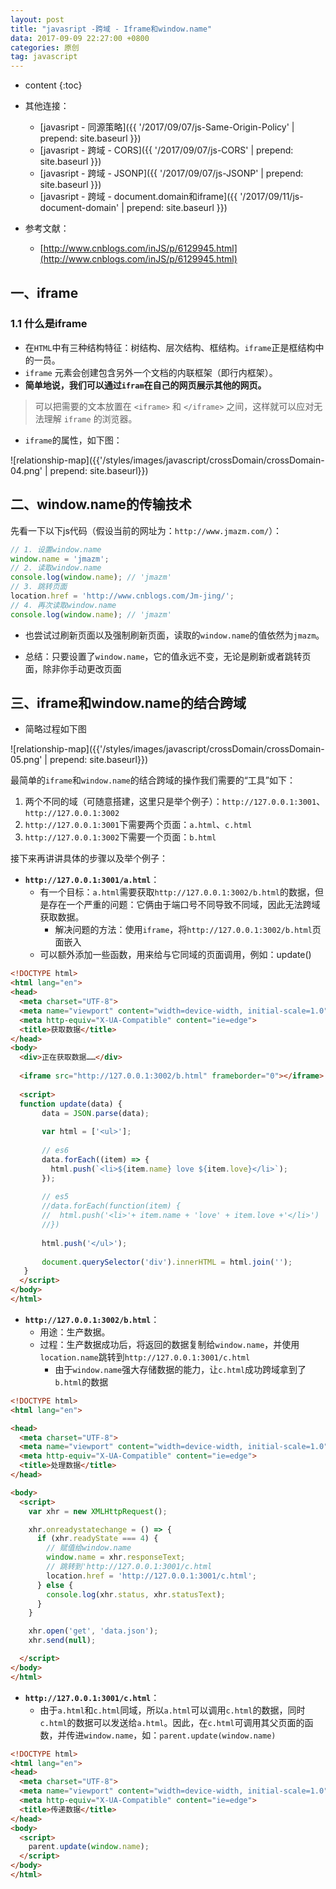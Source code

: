 ```yaml
---
layout: post
title: "javasript -跨域 - Iframe和window.name"
data: 2017-09-09 22:27:00 +0800
categories: 原创
tag: javascript
---
```

* content
{:toc}

* 其他连接：
    + [javasript - 同源策略]({{ '/2017/09/07/js-Same-Origin-Policy' | prepend: site.baseurl }})
    + [javasript - 跨域 - CORS]({{ '/2017/09/07/js-CORS' | prepend: site.baseurl }})
    + [javasript - 跨域 - JSONP]({{ '/2017/09/07/js-JSONP' | prepend: site.baseurl }})
    + [javasript - 跨域 - document.domain和iframe]({{ '/2017/09/11/js-document-domain' | prepend: site.baseurl }})

* 参考文献：
    * [http://www.cnblogs.com/inJS/p/6129945.html](http://www.cnblogs.com/inJS/p/6129945.html)
    
<!-- more -->

## 一、iframe

### 1.1 什么是iframe

* 在`HTML`中有三种结构特征：树结构、层次结构、框结构。`iframe`正是框结构中的一员。
* `iframe` 元素会创建包含另外一个文档的内联框架（即行内框架）。
* **简单地说，我们可以通过`ifram`在自己的网页展示其他的网页。**

> 可以把需要的文本放置在 `<iframe>` 和 `</iframe>` 之间，这样就可以应对无法理解 `iframe` 的浏览器。

* `iframe`的属性，如下图：

![relationship-map]({{'/styles/images/javascript/crossDomain/crossDomain-04.png' | prepend: site.baseurl}})

## 二、window.name的传输技术

先看一下以下js代码（假设当前的网址为：`http://www.jmazm.com/`）：

```js
// 1. 设置window.name
window.name = 'jmazm';
// 2. 读取window.name
console.log(window.name); // 'jmazm'
// 3. 跳转页面
location.href = 'http://www.cnblogs.com/Jm-jing/';
// 4. 再次读取window.name
console.log(window.name); // 'jmazm'
```

* 也尝试过刷新页面以及强制刷新页面，读取的`window.name`的值依然为`jmazm`。

* 总结：只要设置了`window.name`，它的值永远不变，无论是刷新或者跳转页面，除非你手动更改页面

## 三、iframe和window.name的结合跨域

* 简略过程如下图

![relationship-map]({{'/styles/images/javascript/crossDomain/crossDomain-05.png' | prepend: site.baseurl}})

最简单的`iframe`和`window.name`的结合跨域的操作我们需要的“工具”如下：
    
1. 两个不同的域（可随意搭建，这里只是举个例子）：`http://127.0.0.1:3001`、`http://127.0.0.1:3002`
2. `http://127.0.0.1:3001`下需要两个页面：`a.html`、`c.html`
3. `http://127.0.0.1:3002`下需要一个页面：`b.html`

接下来再讲讲具体的步骤以及举个例子：

* **`http://127.0.0.1:3001/a.html`**：
    * 有一个目标：`a.html`需要获取`http://127.0.0.1:3002/b.html`的数据，但是存在一个严重的问题：它俩由于端口号不同导致不同域，因此无法跨域获取数据。
        * 解决问题的方法：使用`iframe`，将`http://127.0.0.1:3002/b.html`页面嵌入
    * 可以额外添加一些函数，用来给与它同域的页面调用，例如：update()

```html
<!DOCTYPE html>
<html lang="en">
<head>
  <meta charset="UTF-8">
  <meta name="viewport" content="width=device-width, initial-scale=1.0">
  <meta http-equiv="X-UA-Compatible" content="ie=edge">
  <title>获取数据</title>
</head>
<body>
  <div>正在获取数据……</div>
  
  <iframe src="http://127.0.0.1:3002/b.html" frameborder="0"></iframe> 
  
  <script>
  function update(data) {
       data = JSON.parse(data);
    
       var html = ['<ul>'];
       
       // es6
       data.forEach((item) => {
         html.push(`<li>${item.name} love ${item.love}</li>`);
       });
       
       // es5
       //data.forEach(function(item) {
       //  html.push('<li>'+ item.name + 'love' + item.love +'</li>')
       //})
       
       html.push('</ul>');
    
       document.querySelector('div').innerHTML = html.join('');
   }
  </script>
</body>
</html>
```

* **`http://127.0.0.1:3002/b.html`**：
    * 用途：生产数据。
    * 过程：生产数据成功后，将返回的数据复制给`window.name`，并使用`location.name`跳转到`http://127.0.0.1:3001/c.html`
        * 由于`window.name`强大存储数据的能力，让`c.html`成功跨域拿到了`b.html`的数据
    
```html
<!DOCTYPE html>
<html lang="en">

<head>
  <meta charset="UTF-8">
  <meta name="viewport" content="width=device-width, initial-scale=1.0">
  <meta http-equiv="X-UA-Compatible" content="ie=edge">
  <title>处理数据</title>
</head>

<body>
  <script>
    var xhr = new XMLHttpRequest();

    xhr.onreadystatechange = () => {
      if (xhr.readyState === 4) {
        // 赋值给window.name
        window.name = xhr.responseText;
        // 跳转到'http://127.0.0.1:3001/c.html
        location.href = 'http://127.0.0.1:3001/c.html';
      } else {
        console.log(xhr.status, xhr.statusText);
      }
    }

    xhr.open('get', 'data.json');
    xhr.send(null);

  </script>
</body>
</html>
```

* **`http://127.0.0.1:3001/c.html`**：
    * 由于`a.html`和`c.html`同域，所以`a.html`可以调用`c.html`的数据，同时`c.html`的数据可以发送给`a.html`。因此，在`c.html`可调用其父页面的函数，并传进`window.name`，如：`parent.update(window.name)`

```html
<!DOCTYPE html>
<html lang="en">
<head>
  <meta charset="UTF-8">
  <meta name="viewport" content="width=device-width, initial-scale=1.0">
  <meta http-equiv="X-UA-Compatible" content="ie=edge">
  <title>传递数据</title>
</head>
<body>
  <script>
    parent.update(window.name);
  </script>
</body>
</html>

```